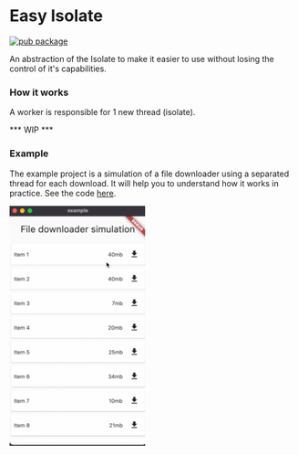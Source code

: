 # Easy Isolate
[![pub package](https://img.shields.io/pub/v/easy_isolate.svg)](https://pub.dartlang.org/packages/easy_isolate)

An abstraction of the Isolate to make it easier to use without losing the control of it's capabilities.

### How it works

A worker is responsible for 1 new thread (isolate).

*** WIP ***

###  Example

The example project is a simulation of a file downloader using a separated thread for each download. It will help you to 
understand how it works in practice. See the code [here](example/lib/main.dart).

![macOS](docs/assets/example.gif)